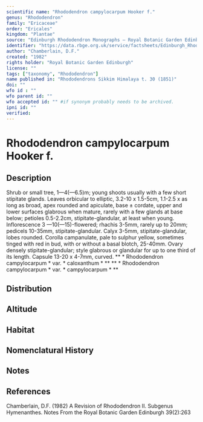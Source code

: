 ```yaml
---
scientific name: "Rhododendron campylocarpum Hooker f."
genus: "Rhododendron"
family: "Ericaceae"
order: "Ericales"
kingdom: "Plantae"
source: "Edinburgh Rhododendron Monographs – Royal Botanic Garden Edinburgh"
identifier: "https://data.rbge.org.uk/service/factsheets/Edinburgh_Rhododendron_Monographs.xhtml"
author: "Chamberlain, D.F."
created: "1982"
rights holder: "Royal Botanic Garden Edinburgh"
license: ""
tags: ["taxonomy", "Rhododendron"]
name published in: "Rhododendrons Sikkim Himalaya t. 30 (1851)"
doi: ""
wfo id : ""
wfo parent id: ""
wfo accepted id: "" #if synonym probably needs to be archived.                      
ipni id: ""
verified:
---
```


                       

# Rhododendron campylocarpum Hooker f.

## Description
Shrub or small tree, 1—4(—6.5)m; young shoots usually with a few short stipitate glands. Leaves orbicular to elliptic, 3.2-10 x 1.5-5cm, 1.1-2.5 x as long as broad, apex rounded and apiculate, base ± cordate, upper and lower surfaces glabrous when mature, rarely with a few glands at base below; petioles 0.5-2.2cm, stipitate-glandular, at least when young. Inflorescence 3 —10(—15)-flowered; rhachis 3-5mm, rarely up to 20mm; pedicels 10-35mm, stipitate-glandular. Calyx 3-5mm, stipitate-glandular, lobes rounded. Corolla campanulate, pale to sulphur yellow, sometimes tinged with red in bud, with or without a basal blotch, 25-40mm. Ovary densely stipitate-glandular; style glabrous or glandular for up to one third of its length. Capsule 13-20 x 4-7mm, curved. ** * Rhododendron campylocarpum * var. * caloxanthum * ** ** * Rhododendron campylocarpum * var. * campylocarpum * **

## Distribution


## Altitude


## Habitat


## Nomenclatural History

                       
## Notes


## References

Chamberlain, D.F. (1982) A Revision of Rhododendron II. Subgenus Hymenanthes. Notes From the Royal Botanic Garden Edinburgh 39(2):263
